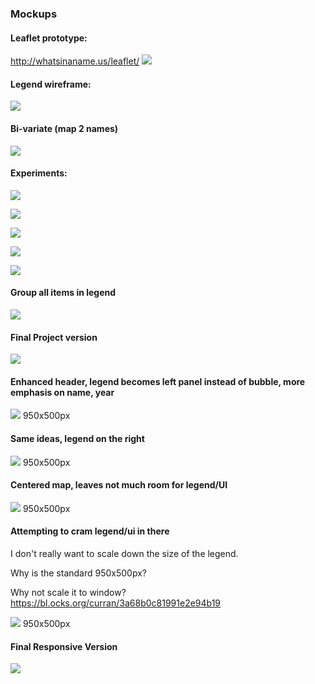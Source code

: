 ### Mockups

#### Leaflet prototype:

http://whatsinaname.us/leaflet/
![](http://storage3.static.itmages.com/i/17/0911/h_1505101581_7314008_10493da923.png "")

#### Legend wireframe:

![](http://storage3.static.itmages.com/i/17/0911/h_1505097386_1540974_fef790703f.png "")

#### Bi-variate (map 2 names)

![](http://storage1.static.itmages.com/i/17/0911/h_1505096468_4092358_b48c0cd0bd.png "")

#### Experiments:

![](http://storage2.static.itmages.com/i/17/0911/h_1505096535_3247971_aa76d0e156.png "")

![](http://storage3.static.itmages.com/i/17/0911/h_1505096576_9497553_1b96437af9.png "")

![](http://storage1.static.itmages.com/i/17/0911/h_1505096986_5526102_dbae722e6d.png "")

![](http://storage3.static.itmages.com/i/17/0911/h_1505097046_2645969_c83f97308e.png "")

![](http://storage5.static.itmages.com/i/17/0911/h_1505097554_9759760_2522635eb1.png "")

#### Group all items in legend

![](http://storage5.static.itmages.com/i/17/0929/h_1506712374_2625729_1106264add.png "")

#### Final Project version

![](http://storage8.static.itmages.com/i/17/0929/h_1506712476_6869058_3f9c5e569d.png "")

#### Enhanced header, legend becomes left panel instead of bubble, more emphasis on name, year

![](http://storage1.static.itmages.com/i/17/0929/h_1506712577_9338285_ad7bf74548.png "")
950x500px

#### Same ideas, legend on the right

![](http://storage2.static.itmages.com/i/17/0929/h_1506712783_5767851_47beaab0c9.png "")
950x500px

#### Centered map, leaves not much room for legend/UI

![](http://storage9.static.itmages.com/i/17/0929/h_1506712861_4520160_77e7669bf1.png "")
950x500px

#### Attempting to cram legend/ui in there

I don't really want to scale down the size of the legend.

Why is the standard 950x500px?

Why not scale it to window?
https://bl.ocks.org/curran/3a68b0c81991e2e94b19

![](http://storage2.static.itmages.com/i/17/0929/h_1506713037_2577697_3341139440.png "")
950x500px

#### Final Responsive Version

![](https://media.giphy.com/media/l378oQAE7tpNQXya4/giphy.gif "")
